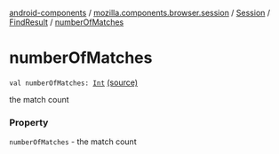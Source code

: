 [android-components](../../../index.md) / [mozilla.components.browser.session](../../index.md) / [Session](../index.md) / [FindResult](index.md) / [numberOfMatches](./number-of-matches.md)

# numberOfMatches

`val numberOfMatches: `[`Int`](https://kotlinlang.org/api/latest/jvm/stdlib/kotlin/-int/index.html) [(source)](https://github.com/mozilla-mobile/android-components/blob/master/components/browser/session/src/main/java/mozilla/components/browser/session/Session.kt#L176)

the match count

### Property

`numberOfMatches` - the match count